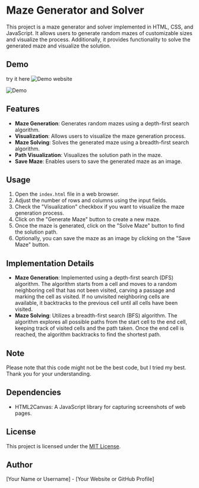 # Maze Generator and Solver

This project is a maze generator and solver implemented in HTML, CSS, and JavaScript. It allows users to generate random mazes of customizable sizes and visualize the process. Additionally, it provides functionality to solve the generated maze and visualize the solution.

## Demo
try it here ![Demo website]([https://example.com/demo.gif](https://omarcodq.github.io/Maze-Generator-and-Solver/))



![Demo](https://example.com/demo.gif)

## Features

- **Maze Generation**: Generates random mazes using a depth-first search algorithm.
- **Visualization**: Allows users to visualize the maze generation process.
- **Maze Solving**: Solves the generated maze using a breadth-first search algorithm.
- **Path Visualization**: Visualizes the solution path in the maze.
- **Save Maze**: Enables users to save the generated maze as an image.

## Usage

1. Open the `index.html` file in a web browser.
2. Adjust the number of rows and columns using the input fields.
3. Check the "Visualization" checkbox if you want to visualize the maze generation process.
4. Click on the "Generate Maze" button to create a new maze.
5. Once the maze is generated, click on the "Solve Maze" button to find the solution path.
6. Optionally, you can save the maze as an image by clicking on the "Save Maze" button.

## Implementation Details

- **Maze Generation**: Implemented using a depth-first search (DFS) algorithm. The algorithm starts from a cell and moves to a random neighboring cell that has not been visited, carving a passage and marking the cell as visited. If no unvisited neighboring cells are available, it backtracks to the previous cell until all cells have been visited.
- **Maze Solving**: Utilizes a breadth-first search (BFS) algorithm. The algorithm explores all possible paths from the start cell to the end cell, keeping track of visited cells and the path taken. Once the end cell is reached, the algorithm backtracks to find the shortest path.

## Note

Please note that this code might not be the best code, but I tried my best. Thank you for your understanding.

## Dependencies

- HTML2Canvas: A JavaScript library for capturing screenshots of web pages.

## License

This project is licensed under the [MIT License](LICENSE).

## Author

[Your Name or Username] - [Your Website or GitHub Profile]
